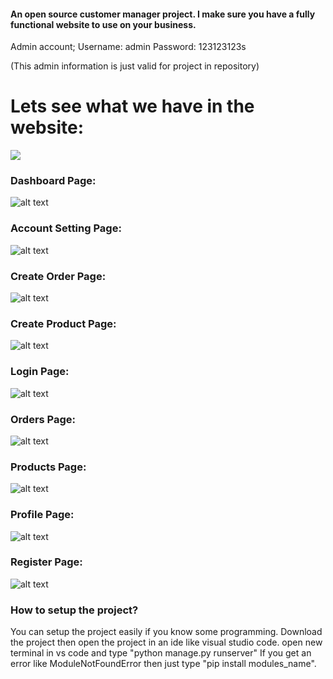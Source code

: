 #### An open source customer manager project. I make sure you have a fully functional website to use on your business.

Admin account;
Username: admin
Password: 123123123s

(This admin information is just valid for project in repository)

# Lets see what we have in the website:
![](imp.gif)
### Dashboard Page:
![alt text](https://i.ibb.co/PZ3Z780/Dashboard.png)
### Account Setting Page:
![alt text](https://i.ibb.co/58BBM3g/Account-Settings.png)
### Create Order Page:
![alt text](https://i.ibb.co/PYMdJ3G/create-order.png)
### Create Product Page:
![alt text](https://i.ibb.co/DWKqWgM/create-product.png)
### Login Page:
![alt text](https://i.ibb.co/nkr0752/login.png)
### Orders Page:
![alt text](https://i.ibb.co/2kVndPV/orders.png)
### Products Page:
![alt text](https://i.ibb.co/J2gmtp2/products.png)
### Profile Page:
![alt text](https://i.ibb.co/bXZp7W3/profile.png)
### Register Page:
![alt text](https://i.ibb.co/ZXGXRpc/register.png)

### How to setup the project?
You can setup the project easily if you know some programming. Download the project then open the project in an ide like visual studio code. open new terminal in vs code and type "python manage.py runserver"
If you get an error like ModuleNotFoundError then just type "pip install modules_name".
